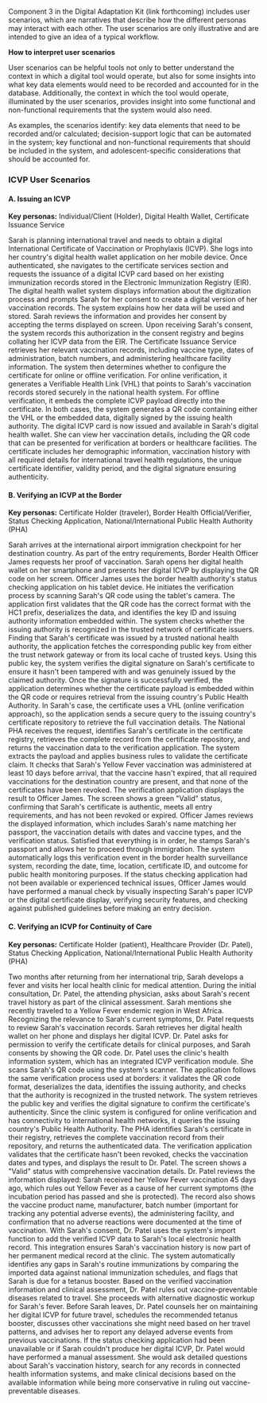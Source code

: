 Component 3 in the Digital Adaptation Kit (link forthcoming) includes user scenarios, which are narratives that describe how the different personas may interact with each other. The user scenarios are only illustrative and are intended to give an idea of a typical workflow.

**How to interpret user scenarios**

User scenarios can be helpful tools not only to better understand the context in which a digital tool would operate, but also for some insights into what key data elements would need to be recorded and accounted for in the database. Additionally, the context in which the tool would operate, illuminated by the user scenarios, provides insight into some functional and non-functional requirements that the system would also need.

As examples, the scenarios identify: key data elements that need to be recorded and/or calculated; decision-support logic that can be automated in the system; key functional and non-functional requirements that should be included in the system, and adolescent-specific considerations that should be accounted for.

### ICVP User Scenarios

#### A. Issuing an ICVP
**Key personas:** Individual/Client (Holder), Digital Health Wallet, Certificate Issuance Service

Sarah is planning international travel and needs to obtain a digital International Certificate of Vaccination or Prophylaxis (ICVP). She logs into her country's digital health wallet application on her mobile device. Once authenticated, she navigates to the certificate services section and requests the issuance of a digital ICVP card based on her existing immunization records stored in the Electronic Immunization Registry (EIR).
The digital health wallet system displays information about the digitization process and prompts Sarah for her consent to create a digital version of her vaccination records. The system explains how her data will be used and stored. Sarah reviews the information and provides her consent by accepting the terms displayed on screen.
Upon receiving Sarah's consent, the system records this authorization in the consent registry and begins collating her ICVP data from the EIR. The Certificate Issuance Service retrieves her relevant vaccination records, including vaccine type, dates of administration, batch numbers, and administering healthcare facility information.
The system then determines whether to configure the certificate for online or offline verification. For online verification, it generates a Verifiable Health Link (VHL) that points to Sarah's vaccination records stored securely in the national health system. For offline verification, it embeds the complete ICVP payload directly into the certificate. In both cases, the system generates a QR code containing either the VHL or the embedded data, digitally signed by the issuing health authority.
The digital ICVP card is now issued and available in Sarah's digital health wallet. She can view her vaccination details, including the QR code that can be presented for verification at borders or healthcare facilities. The certificate includes her demographic information, vaccination history with all required details for international travel health regulations, the unique certificate identifier, validity period, and the digital signature ensuring authenticity.



#### B. Verifying an ICVP at the Border

**Key personas:** Certificate Holder (traveler), Border Health Official/Verifier, Status Checking Application, National/International Public Health Authority (PHA)

Sarah arrives at the international airport immigration checkpoint for her destination country. As part of the entry requirements, Border Health Officer James requests her proof of vaccination. Sarah opens her digital health wallet on her smartphone and presents her digital ICVP by displaying the QR code on her screen.
Officer James uses the border health authority's status checking application on his tablet device. He initiates the verification process by scanning Sarah's QR code using the tablet's camera. The application first validates that the QR code has the correct format with the HC1 prefix, deserializes the data, and identifies the key ID and issuing authority information embedded within.
The system checks whether the issuing authority is recognized in the trusted network of certificate issuers. Finding that Sarah's certificate was issued by a trusted national health authority, the application fetches the corresponding public key from either the trust network gateway or from its local cache of trusted keys. Using this public key, the system verifies the digital signature on Sarah's certificate to ensure it hasn't been tampered with and was genuinely issued by the claimed authority.
Once the signature is successfully verified, the application determines whether the certificate payload is embedded within the QR code or requires retrieval from the issuing country's Public Health Authority. In Sarah's case, the certificate uses a VHL (online verification approach), so the application sends a secure query to the issuing country's certificate repository to retrieve the full vaccination details.
The National PHA receives the request, identifies Sarah's certificate in the certificate registry, retrieves the complete record from the certificate repository, and returns the vaccination data to the verification application. The system extracts the payload and applies business rules to validate the certificate claim. It checks that Sarah's Yellow Fever vaccination was administered at least 10 days before arrival, that the vaccine hasn't expired, that all required vaccinations for the destination country are present, and that none of the certificates have been revoked.
The verification application displays the result to Officer James. The screen shows a green "Valid" status, confirming that Sarah's certificate is authentic, meets all entry requirements, and has not been revoked or expired. Officer James reviews the displayed information, which includes Sarah's name matching her passport, the vaccination details with dates and vaccine types, and the verification status. Satisfied that everything is in order, he stamps Sarah's passport and allows her to proceed through immigration. The system automatically logs this verification event in the border health surveillance system, recording the date, time, location, certificate ID, and outcome for public health monitoring purposes.
If the status checking application had not been available or experienced technical issues, Officer James would have performed a manual check by visually inspecting Sarah's paper ICVP or the digital certificate display, verifying security features, and checking against published guidelines before making an entry decision.


#### C. Verifying an ICVP for Continuity of Care

**Key personas:** Certificate Holder (patient), Healthcare Provider (Dr. Patel), Status Checking Application, National/International Public Health Authority (PHA)

Two months after returning from her international trip, Sarah develops a fever and visits her local health clinic for medical attention. During the initial consultation, Dr. Patel, the attending physician, asks about Sarah's recent travel history as part of the clinical assessment. Sarah mentions she recently traveled to a Yellow Fever endemic region in West Africa.
Recognizing the relevance to Sarah's current symptoms, Dr. Patel requests to review Sarah's vaccination records. Sarah retrieves her digital health wallet on her phone and displays her digital ICVP. Dr. Patel asks for permission to verify the certificate details for clinical purposes, and Sarah consents by showing the QR code.
Dr. Patel uses the clinic's health information system, which has an integrated ICVP verification module. She scans Sarah's QR code using the system's scanner. The application follows the same verification process used at borders: it validates the QR code format, deserializes the data, identifies the issuing authority, and checks that the authority is recognized in the trusted network. The system retrieves the public key and verifies the digital signature to confirm the certificate's authenticity.
Since the clinic system is configured for online verification and has connectivity to international health networks, it queries the issuing country's Public Health Authority. The PHA identifies Sarah's certificate in their registry, retrieves the complete vaccination record from their repository, and returns the authenticated data. The verification application validates that the certificate hasn't been revoked, checks the vaccination dates and types, and displays the result to Dr. Patel.
The screen shows a "Valid" status with comprehensive vaccination details. Dr. Patel reviews the information displayed: Sarah received her Yellow Fever vaccination 45 days ago, which rules out Yellow Fever as a cause of her current symptoms (the incubation period has passed and she is protected). The record also shows the vaccine product name, manufacturer, batch number (important for tracking any potential adverse events), the administering facility, and confirmation that no adverse reactions were documented at the time of vaccination.
With Sarah's consent, Dr. Patel uses the system's import function to add the verified ICVP data to Sarah's local electronic health record. This integration ensures Sarah's vaccination history is now part of her permanent medical record at the clinic. The system automatically identifies any gaps in Sarah's routine immunizations by comparing the imported data against national immunization schedules, and flags that Sarah is due for a tetanus booster.
Based on the verified vaccination information and clinical assessment, Dr. Patel rules out vaccine-preventable diseases related to travel. She proceeds with alternative diagnostic workup for Sarah's fever. Before Sarah leaves, Dr. Patel counsels her on maintaining her digital ICVP for future travel, schedules the recommended tetanus booster, discusses other vaccinations she might need based on her travel patterns, and advises her to report any delayed adverse events from previous vaccinations.
If the status checking application had been unavailable or if Sarah couldn't produce her digital ICVP, Dr. Patel would have performed a manual assessment. She would ask detailed questions about Sarah's vaccination history, search for any records in connected health information systems, and make clinical decisions based on the available information while being more conservative in ruling out vaccine-preventable diseases.
